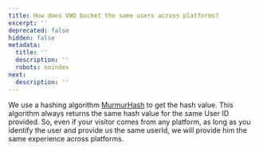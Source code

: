 ```yaml
---
title: How does VWO bucket the same users across platforms?
excerpt: ''
deprecated: false
hidden: false
metadata:
  title: ''
  description: ''
  robots: noindex
next:
  description: ''
---
```

We use a hashing algorithm [MurmurHash](https://en.wikipedia.org/wiki/MurmurHash) to get the hash value. This algorithm always returns the same hash value for the same User ID provided. So, even if your visitor comes from any platform, as long as you identify the user and provide us the same userId, we will provide him the same experience across platforms.